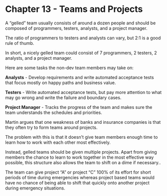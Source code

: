 # Chapter 13 - Teams and Projects

A “gelled” team usually consists of around a dozen people and should be composed of programmers, testers, analysts, and a project manager.

The ratio of programmers to testers and analysts can vary, but 2:1 is a good rule of thumb.

In short, a nicely gelled team could consist of 7 programmers, 2 testers, 2 analysts, and a project manager.

Here are some tasks the non-dev team members may take on:

**Analysts** - Develop requirements and write automated acceptance tests that focus mostly on happy paths and business value.

**Testers** - Write automated acceptance tests, but pay more attention to what may go wrong and write the failure and boundary cases.

**Project Manager** - Tracks the progress of the team and makes sure the team understands the schedules and priorities.

Martin argues that one weakness of banks and insurance companies is that they often try to form teams around projects.

The problem with this is that it doesn’t give team members enough time to learn how to work with each other most effectively.

Instead, gelled teams should be given multiple projects. Apart from giving members the chance to learn to work together in the most effective way possible, this structure also allows the team to shift on a dime if necessary..

The team can give project “A” or project “C” 100% of its effort for short periods of time during emergencies whereas project based teams would have no chance of being able to shift that quickly onto another project during emergency situations.
